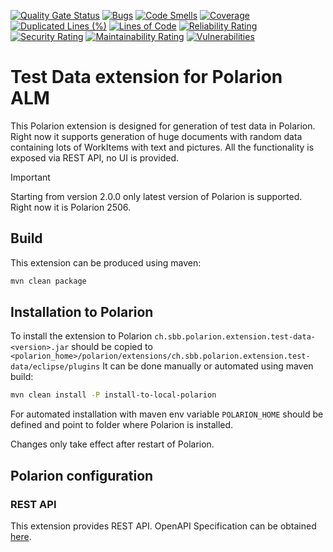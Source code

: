 [![Quality Gate Status](https://sonarcloud.io/api/project_badges/measure?project=SchweizerischeBundesbahnen_ch.sbb.polarion.extension.test-data&metric=alert_status)](https://sonarcloud.io/summary/new_code?id=SchweizerischeBundesbahnen_ch.sbb.polarion.extension.test-data)
[![Bugs](https://sonarcloud.io/api/project_badges/measure?project=SchweizerischeBundesbahnen_ch.sbb.polarion.extension.test-data&metric=bugs)](https://sonarcloud.io/summary/new_code?id=SchweizerischeBundesbahnen_ch.sbb.polarion.extension.test-data)
[![Code Smells](https://sonarcloud.io/api/project_badges/measure?project=SchweizerischeBundesbahnen_ch.sbb.polarion.extension.test-data&metric=code_smells)](https://sonarcloud.io/summary/new_code?id=SchweizerischeBundesbahnen_ch.sbb.polarion.extension.test-data)
[![Coverage](https://sonarcloud.io/api/project_badges/measure?project=SchweizerischeBundesbahnen_ch.sbb.polarion.extension.test-data&metric=coverage)](https://sonarcloud.io/summary/new_code?id=SchweizerischeBundesbahnen_ch.sbb.polarion.extension.test-data)
[![Duplicated Lines (%)](https://sonarcloud.io/api/project_badges/measure?project=SchweizerischeBundesbahnen_ch.sbb.polarion.extension.test-data&metric=duplicated_lines_density)](https://sonarcloud.io/summary/new_code?id=SchweizerischeBundesbahnen_ch.sbb.polarion.extension.test-data)
[![Lines of Code](https://sonarcloud.io/api/project_badges/measure?project=SchweizerischeBundesbahnen_ch.sbb.polarion.extension.test-data&metric=ncloc)](https://sonarcloud.io/summary/new_code?id=SchweizerischeBundesbahnen_ch.sbb.polarion.extension.test-data)
[![Reliability Rating](https://sonarcloud.io/api/project_badges/measure?project=SchweizerischeBundesbahnen_ch.sbb.polarion.extension.test-data&metric=reliability_rating)](https://sonarcloud.io/summary/new_code?id=SchweizerischeBundesbahnen_ch.sbb.polarion.extension.test-data)
[![Security Rating](https://sonarcloud.io/api/project_badges/measure?project=SchweizerischeBundesbahnen_ch.sbb.polarion.extension.test-data&metric=security_rating)](https://sonarcloud.io/summary/new_code?id=SchweizerischeBundesbahnen_ch.sbb.polarion.extension.test-data)
[![Maintainability Rating](https://sonarcloud.io/api/project_badges/measure?project=SchweizerischeBundesbahnen_ch.sbb.polarion.extension.test-data&metric=sqale_rating)](https://sonarcloud.io/summary/new_code?id=SchweizerischeBundesbahnen_ch.sbb.polarion.extension.test-data)
[![Vulnerabilities](https://sonarcloud.io/api/project_badges/measure?project=SchweizerischeBundesbahnen_ch.sbb.polarion.extension.test-data&metric=vulnerabilities)](https://sonarcloud.io/summary/new_code?id=SchweizerischeBundesbahnen_ch.sbb.polarion.extension.test-data)

# Test Data extension for Polarion ALM

This Polarion extension is designed for generation of test data in Polarion.
Right now it supports generation of huge documents with random data containing lots of WorkItems with text and pictures.
All the functionality is exposed via REST API, no UI is provided.

> [!IMPORTANT]
> Starting from version 2.0.0 only latest version of Polarion is supported.
> Right now it is Polarion 2506.

## Build

This extension can be produced using maven:
```bash
mvn clean package
```

## Installation to Polarion

To install the extension to Polarion `ch.sbb.polarion.extension.test-data-<version>.jar`
should be copied to `<polarion_home>/polarion/extensions/ch.sbb.polarion.extension.test-data/eclipse/plugins`
It can be done manually or automated using maven build:
```bash
mvn clean install -P install-to-local-polarion
```
For automated installation with maven env variable `POLARION_HOME` should be defined and point to folder where Polarion is installed.

Changes only take effect after restart of Polarion.

## Polarion configuration

### REST API

This extension provides REST API. OpenAPI Specification can be obtained [here](docs/openapi.json).
